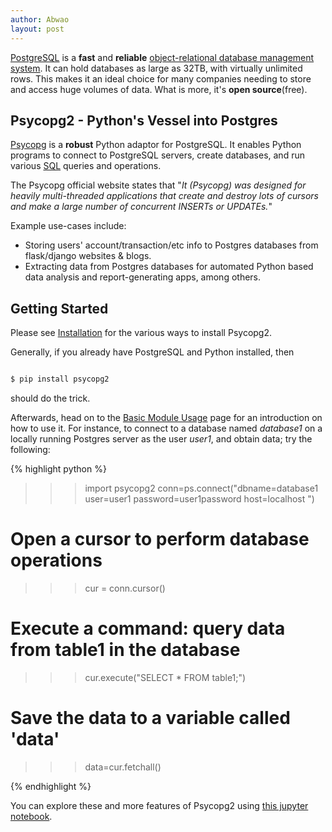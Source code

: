 ```yaml
---
author: Abwao
layout: post
---
```

[PostgreSQL](https://www.postgresql.org) is a **fast** and **reliable** [object-relational database management system](https://database.guide/what-is-an-ordbms). It can hold databases as large as 32TB, with virtually unlimited rows. This makes it an ideal choice for many companies needing to store and access huge volumes of data. What is more, it's **open source**(free).

## Psycopg2 - Python's Vessel into Postgres
[Psycopg](http://initd.org/psycopg/docs) is a **robust** Python adaptor for PostgreSQL. It enables Python programs to connect to PostgreSQL servers, create databases, and run various [SQL](http://www.sqlcourse.com/intro.html) queries and operations. 

The Psycopg official website states that "_It (Psycopg) was designed for heavily multi-threaded applications that create and destroy lots of cursors and make a large number of concurrent INSERTs or UPDATEs._"

Example use-cases include:
- Storing users' account/transaction/etc info to Postgres databases from flask/django websites & blogs.
- Extracting data from Postgres databases for automated Python based data analysis and report-generating apps, among others.

## Getting Started
Please see [Installation](https://www.psycopg.org/docs/install.html) for the various ways to install Psycopg2. 

Generally, if you already have PostgreSQL and Python installed, then
``` bash

$ pip install psycopg2

```
should do the trick.

Afterwards, head on to the [Basic Module Usage](https://www.psycopg.org/docs/usage.html) page for an introduction on how to use it. For instance, to connect to a database named _database1_ on a locally running Postgres server as the user _user1_, and obtain data; try the following:

{% highlight python %}

>>> import psycopg2
>>> conn=ps.connect("dbname=database1 user=user1 password=user1password host=localhost ")

# Open a cursor to perform database operations
>>> cur = conn.cursor()

# Execute a command: query data from table1 in the database 
>>> cur.execute("SELECT * FROM table1;")

# Save the data to a variable called 'data'
>>> data=cur.fetchall()

{% endhighlight %} 

You can explore these and more features of Psycopg2 using [this jupyter notebook](https://github.com/Tim-Abwao/Psycopg2-Basics/blob/master/PostgreSQL%20Basics%20with%20Psycopg2.ipynb).